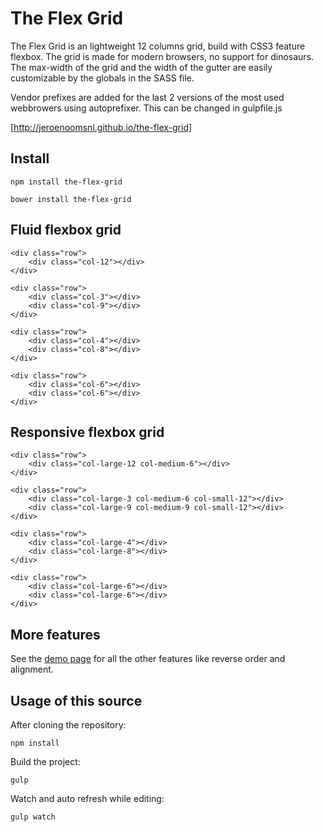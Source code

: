 # The Flex Grid

The Flex Grid is an lightweight 12 columns grid, build with CSS3 feature flexbox. The grid is made for modern browsers, no support for dinosaurs. The max-width of the grid and the width of the gutter are easily customizable by the globals in the SASS file.

Vendor prefixes are added for the last 2 versions of the most used webbrowers using autoprefixer. This can be changed in gulpfile.js

[http://jeroenoomsnl.github.io/the-flex-grid]

## Install

```
npm install the-flex-grid
```

```
bower install the-flex-grid
```

## Fluid flexbox grid

```
<div class="row">
    <div class="col-12"></div>
</div>

<div class="row">
    <div class="col-3"></div>
    <div class="col-9"></div>
</div>

<div class="row">
    <div class="col-4"></div>
    <div class="col-8"></div>
</div>

<div class="row">
    <div class="col-6"></div>
    <div class="col-6"></div>
</div>
```

## Responsive flexbox grid

```
<div class="row">
    <div class="col-large-12 col-medium-6"></div>
</div>

<div class="row">
    <div class="col-large-3 col-medium-6 col-small-12"></div>
    <div class="col-large-9 col-medium-9 col-small-12"></div>
</div>

<div class="row">
    <div class="col-large-4"></div>
    <div class="col-large-8"></div>
</div>

<div class="row">
    <div class="col-large-6"></div>
    <div class="col-large-6"></div>
</div>
```

## More features

See the [demo page] for all the other features like reverse order and alignment.


## Usage of this source

After cloning the repository:

```
npm install
```

Build the project:

```
gulp
```
Watch and auto refresh while editing:

```
gulp watch
```



[http://jeroenoomsnl.github.io/the-flex-grid]:http://jeroenoomsnl.github.io/the-flex-grid
[demo page]:http://jeroenoomsnl.github.io/the-flex-grid


